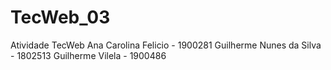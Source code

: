 # TecWeb_03
Atividade TecWeb
Ana Carolina Felicio - 1900281
Guilherme Nunes da Silva - 1802513
Guilherme Vilela - 1900486
